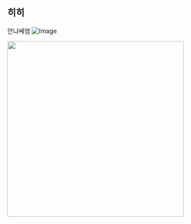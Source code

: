 
## 히히
안냐쎄염
![Image](https://github.com/user-attachments/assets/2d8644c3-642a-4e2e-9e0d-295637ca2a9f)


<img src="https://github.com/user-attachments/assets/2d8644c3-642a-4e2e-9e0d-295637ca2a9f.png" width="400" height="400"/>

<!--
**cococ0603/cococ0603** is a ✨ _special_ ✨ repository because its `README.md` (this file) appears on your GitHub profile.

Here are some ideas to get you started:
- 🔭 I’m currently working on ...
- 🌱 I’m currently learning ...
- 👯 I’m looking to collaborate on ...
- 🤔 I’m looking for help with ...
- 💬 Ask me about ...
- 📫 How to reach me: ...
- 😄 Pronouns: ...
- ⚡ Fun fact: ...
-->
